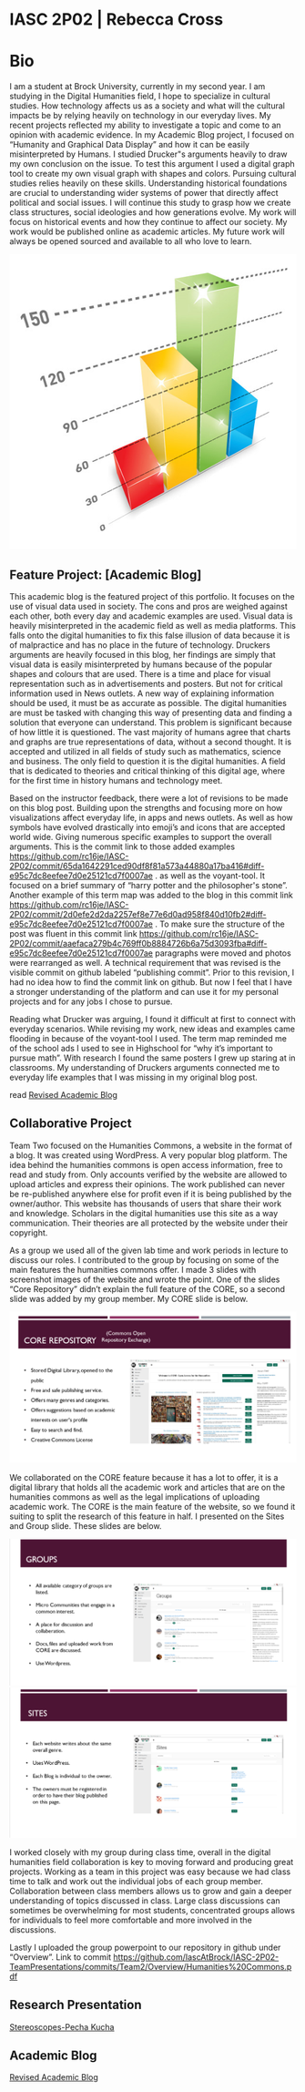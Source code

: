 # IASC 2P02 | Rebecca Cross 

# Bio 

I am a student at Brock University, currently in my second year. I am studying in the Digital Humanities field, I hope to specialize in cultural studies. How technology affects us as a society and what will the cultural impacts be by relying heavily on technology in our everyday lives. 
My recent projects reflected my ability to investigate a topic and come to an opinion with academic evidence. In my Academic Blog project, I focused on “Humanity and Graphical Data Display” and how it can be easily misinterpreted by Humans. I studied Drucker"s arguments heavily to draw my own conclusion on the issue. To test this argument I used a digital graph tool to create my own visual graph with shapes and colors. Pursuing cultural studies relies heavily on these skills. Understanding historical foundations are crucial to understanding wider systems of power that directly affect political and social issues. I will continue this study to grasp how we create class structures, social ideologies and how generations evolve. My work will focus on historical events and how they continue to affect our society. My work would be published online as academic articles. My future work will always be opened sourced and available to all who love to learn.
 

<img src="blog post.jpg" alt="appealing graphs" class="center" style="width:600px;height:518px;">

## Feature Project: [Academic Blog]

This academic blog is the featured project of this portfolio. It focuses on the use of visual data used in society. The cons and pros are weighed against each other, both every day and academic examples are used. Visual data is heavily misinterpreted in the academic field as well as media platforms. This falls onto the digital humanities to fix this false illusion of data because it is of malpractice and has no place in the future of technology. Druckers arguments are heavily focused in this blog, her findings are simply that visual data is easily misinterpreted by humans because of the popular shapes and colours that are used. There is a time and place for visual representation such as in advertisements and posters. But not for critical information used in News outlets. A new way of explaining information should be used, it must be as accurate as possible. The digital humanities are must be tasked with changing this way of presenting data and finding a solution that everyone can understand. This problem is significant because of how little it is questioned. The vast majority of humans agree that charts and graphs are true representations of data, without a second thought. It is accepted and utilized in all fields of study such as mathematics, science and business. The only field to question it is the digital humanities. A field that is dedicated to theories and critical thinking of this digital age, where for the first time in history humans and technology meet.

Based on the instructor feedback, there were a lot of revisions to be made on this blog post. Building upon the strengths and focusing more on how visualizations affect everyday life, in apps and news outlets. As well as how symbols have evolved drastically into emoji’s and icons that are accepted world wide. Giving numerous specific examples to support the overall arguments. This is the commit link to those added examples  https://github.com/rc16je/IASC-2P02/commit/65da1642291ced90df8f81a573a44880a17ba416#diff-e95c7dc8eefee7d0e25121cd7f0007ae . as well as the voyant-tool. It focused on a brief summary of “harry potter and the philosopher's stone”. Another example of this term map was added to the blog in this commit link https://github.com/rc16je/IASC-2P02/commit/2d0efe2d2da2257ef8e77e6d0ad958f840d10fb2#diff-e95c7dc8eefee7d0e25121cd7f0007ae . To make sure the structure of the post was fluent in this commit link https://github.com/rc16je/IASC-2P02/commit/aaefaca279b4c769ff0b8884726b6a75d3093fba#diff-e95c7dc8eefee7d0e25121cd7f0007ae  paragraphs were moved and photos were rearranged as well.  A technical requirement that was revised is the visible commit on github labeled “publishing commit”. Prior to this revision, I had no idea how to find the commit link on github. But now I feel that I have a stronger understanding of the platform and can use it for my personal projects and for any jobs I chose to pursue.

Reading what Drucker was arguing, I found it difficult at first to connect with everyday scenarios. While revising my work, new ideas and examples came flooding in because of the voyant-tool I used. The term map reminded me of the school ads I used to see in Highschool for “why it’s important to pursue math”. With research I found the same posters I grew up staring at in classrooms. My understanding of Druckers arguments connected me to everyday life examples that I was missing in my original blog post.      
 

read <a href="https://rc16je.github.io/IASC-2P02/blog">Revised Academic Blog</a>

## Collaborative Project

Team Two focused on the Humanities Commons, a website in the format of a blog. It was created using WordPress. A very popular blog platform. The idea behind the humanities commons is open access information, free to read and study from. Only accounts verified by the website are allowed to upload articles and express their opinions. The work published can never be re-published anywhere else for profit even if it is being published by the owner/author. This website has thousands of users that share their work and knowledge. Scholars in the digital humanities use this site as a way communication. Their theories are all protected by the website under their copyright.

As a group we used all of the given lab time and work periods in lecture to discuss our roles. I contributed to the group by focusing on some of the main features the humanities commons offer. I made 3 slides with screenshot images of the website and wrote the point. One of the slides “Core Repository” didn’t explain the full feature of the CORE, so a second slide was added by my group member. My CORE slide is below. 

<img src="core.png" alt="CORE slide">

We collaborated on the CORE feature because it has a lot to offer, it is a digital library that holds all the academic work and articles that are on the humanities commons as well as the legal implications of uploading academic work. The CORE is the main feature of the website, so we found it suiting to split the research of this feature in half. I presented on the Sites and Group slide. These slides are below.

<img src="groups.png" alt="Groups slide">

<img src="sites.png" alt="Sites slide">

I worked closely with my group during class time, overall in the digital humanities field collaboration is key to moving forward and producing great projects. Working as a team in this project was easy because we had class time to talk and work out the individual jobs of each group member. Collaboration between class members allows us to grow and gain a deeper understanding of topics discussed in class. Large class discussions can sometimes be overwhelming for most students, concentrated groups allows for individuals to feel more comfortable and more involved in the discussions.  

Lastly I uploaded the group powerpoint to our repository in github under “Overview”. Link to commit 
https://github.com/IascAtBrock/IASC-2P02-TeamPresentations/commits/Team2/Overview/Humanities%20Commons.pdf 



## Research Presentation

<a href="https://rc16je.github.io/IASC-2P02/reveal/">Stereoscopes-Pecha Kucha</a>

## Academic Blog

<a href="https://rc16je.github.io/IASC-2P02/blog">Revised Academic Blog</a>


